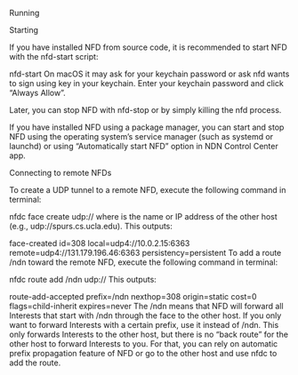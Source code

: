 Running

Starting

If you have installed NFD from source code, it is recommended to start NFD with the nfd-start script:

nfd-start
On macOS it may ask for your keychain password or ask nfd wants to sign using key in your keychain. Enter your keychain password and click “Always Allow”.

Later, you can stop NFD with nfd-stop or by simply killing the nfd process.

If you have installed NFD using a package manager, you can start and stop NFD using the operating system’s service manager (such as systemd or launchd) or using “Automatically start NFD” option in NDN Control Center app.

Connecting to remote NFDs

To create a UDP tunnel to a remote NFD, execute the following command in terminal:

nfdc face create udp://<other host>
where <other host> is the name or IP address of the other host (e.g., udp://spurs.cs.ucla.edu). This outputs:

face-created id=308 local=udp4://10.0.2.15:6363 remote=udp4://131.179.196.46:6363 persistency=persistent
To add a route /ndn toward the remote NFD, execute the following command in terminal:

nfdc route add /ndn udp://<other host>
This outputs:

route-add-accepted prefix=/ndn nexthop=308 origin=static cost=0 flags=child-inherit expires=never
The /ndn means that NFD will forward all Interests that start with /ndn through the face to the other host. If you only want to forward Interests with a certain prefix, use it instead of /ndn. This only forwards Interests to the other host, but there is no “back route” for the other host to forward Interests to you. For that, you can rely on automatic prefix propagation feature of NFD or go to the other host and use nfdc to add the route.

